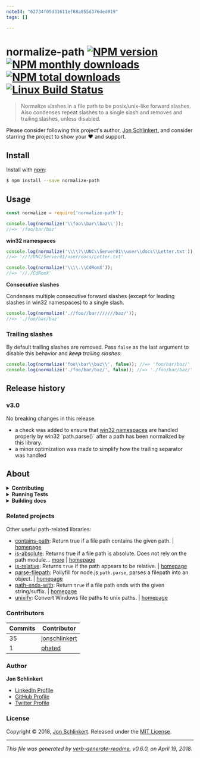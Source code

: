 ```yaml
---
noteId: "62734f05d31611ef88a855d376ded819"
tags: []

---
```


# normalize-path [![NPM version](https://img.shields.io/npm/v/normalize-path.svg?style=flat)](https://www.npmjs.com/package/normalize-path) [![NPM monthly downloads](https://img.shields.io/npm/dm/normalize-path.svg?style=flat)](https://npmjs.org/package/normalize-path) [![NPM total downloads](https://img.shields.io/npm/dt/normalize-path.svg?style=flat)](https://npmjs.org/package/normalize-path) [![Linux Build Status](https://img.shields.io/travis/jonschlinkert/normalize-path.svg?style=flat&label=Travis)](https://travis-ci.org/jonschlinkert/normalize-path)

> Normalize slashes in a file path to be posix/unix-like forward slashes. Also condenses repeat slashes to a single slash and removes and trailing slashes, unless disabled.

Please consider following this project's author, [Jon Schlinkert](https://github.com/jonschlinkert), and consider starring the project to show your :heart: and support.

## Install

Install with [npm](https://www.npmjs.com/):

```sh
$ npm install --save normalize-path
```

## Usage

```js
const normalize = require('normalize-path');

console.log(normalize('\\foo\\bar\\baz\\')); 
//=> '/foo/bar/baz'
```

**win32 namespaces**

```js
console.log(normalize('\\\\?\\UNC\\Server01\\user\\docs\\Letter.txt')); 
//=> '//?/UNC/Server01/user/docs/Letter.txt'

console.log(normalize('\\\\.\\CdRomX')); 
//=> '//./CdRomX'
```

**Consecutive slashes**

Condenses multiple consecutive forward slashes (except for leading slashes in win32 namespaces) to a single slash.

```js
console.log(normalize('.//foo//bar///////baz/')); 
//=> './foo/bar/baz'
```

### Trailing slashes

By default trailing slashes are removed. Pass `false` as the last argument to disable this behavior and _**keep** trailing slashes_:

```js
console.log(normalize('foo\\bar\\baz\\', false)); //=> 'foo/bar/baz/'
console.log(normalize('./foo/bar/baz/', false)); //=> './foo/bar/baz/'
```

## Release history

### v3.0

No breaking changes in this release.

* a check was added to ensure that [win32 namespaces](https://msdn.microsoft.com/library/windows/desktop/aa365247(v=vs.85).aspx#namespaces) are handled properly by win32 `path.parse()` after a path has been normalized by this library.
* a minor optimization was made to simplify how the trailing separator was handled

## About

<details>
<summary><strong>Contributing</strong></summary>

Pull requests and stars are always welcome. For bugs and feature requests, [please create an issue](../../issues/new).

</details>

<details>
<summary><strong>Running Tests</strong></summary>

Running and reviewing unit tests is a great way to get familiarized with a library and its API. You can install dependencies and run tests with the following command:

```sh
$ npm install && npm test
```

</details>

<details>
<summary><strong>Building docs</strong></summary>

_(This project's readme.md is generated by [verb](https://github.com/verbose/verb-generate-readme), please don't edit the readme directly. Any changes to the readme must be made in the [.verb.md](.verb.md) readme template.)_

To generate the readme, run the following command:

```sh
$ npm install -g verbose/verb#dev verb-generate-readme && verb
```

</details>

### Related projects

Other useful path-related libraries:

* [contains-path](https://www.npmjs.com/package/contains-path): Return true if a file path contains the given path. | [homepage](https://github.com/jonschlinkert/contains-path "Return true if a file path contains the given path.")
* [is-absolute](https://www.npmjs.com/package/is-absolute): Returns true if a file path is absolute. Does not rely on the path module… [more](https://github.com/jonschlinkert/is-absolute) | [homepage](https://github.com/jonschlinkert/is-absolute "Returns true if a file path is absolute. Does not rely on the path module and can be used as a polyfill for node.js native `path.isAbolute`.")
* [is-relative](https://www.npmjs.com/package/is-relative): Returns `true` if the path appears to be relative. | [homepage](https://github.com/jonschlinkert/is-relative "Returns `true` if the path appears to be relative.")
* [parse-filepath](https://www.npmjs.com/package/parse-filepath): Pollyfill for node.js `path.parse`, parses a filepath into an object. | [homepage](https://github.com/jonschlinkert/parse-filepath "Pollyfill for node.js `path.parse`, parses a filepath into an object.")
* [path-ends-with](https://www.npmjs.com/package/path-ends-with): Return `true` if a file path ends with the given string/suffix. | [homepage](https://github.com/jonschlinkert/path-ends-with "Return `true` if a file path ends with the given string/suffix.")
* [unixify](https://www.npmjs.com/package/unixify): Convert Windows file paths to unix paths. | [homepage](https://github.com/jonschlinkert/unixify "Convert Windows file paths to unix paths.")

### Contributors

| **Commits** | **Contributor** | 
| --- | --- |
| 35 | [jonschlinkert](https://github.com/jonschlinkert) |
| 1 | [phated](https://github.com/phated) |

### Author

**Jon Schlinkert**

* [LinkedIn Profile](https://linkedin.com/in/jonschlinkert)
* [GitHub Profile](https://github.com/jonschlinkert)
* [Twitter Profile](https://twitter.com/jonschlinkert)

### License

Copyright © 2018, [Jon Schlinkert](https://github.com/jonschlinkert).
Released under the [MIT License](LICENSE).

***

_This file was generated by [verb-generate-readme](https://github.com/verbose/verb-generate-readme), v0.6.0, on April 19, 2018._